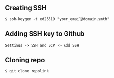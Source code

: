 ## Creating SSH

```
$ ssh-keygen -t ed25519 "your_email@domain.smth"
```

## Adding SSH key to Github

```
Settings -> SSH and GCP -> Add SSH
```

## Cloning repo

```
$ git clone repolink
```